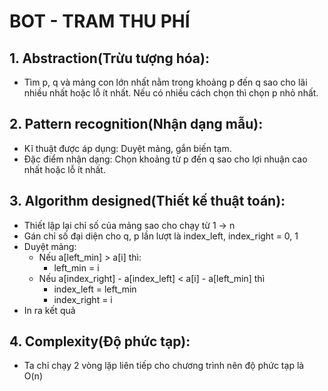 # BOT - TRAM THU PHÍ
## 1. Abstraction(Trừu tượng hóa):
  + Tìm p, q và mảng con lớn nhất nằm trong khoảng p đến q sao cho lãi nhiều nhất hoặc lỗ ít nhất. Nếu có nhiều cách chọn thì chọn p nhỏ nhất.
## 2. Pattern recognition(Nhận dạng mẫu):
  + Kĩ thuật được áp dụng: Duyệt mảng, gắn biến tạm.
  + Đặc điểm nhận dạng: Chọn khoảng từ p đến q sao cho lợi nhuận cao nhất hoặc lỗ ít nhất.
## 3. Algorithm designed(Thiết kế thuật toán):
  + Thiết lập lại chỉ số của mảng sao cho chạy từ 1 -> n
  + Gán chỉ số đại diện cho q, p lần lượt là index_left, index_right = 0, 1
  + Duyệt mảng:
    - Nếu a[left_min] > a[i] thì:
       - left_min = i
    - Nếu a[index_right] - a[index_left] < a[i] - a[left_min] thì
       - index_left = left_min
       - index_right = i
  + In ra kết quả
 
 ## 4. Complexity(Độ phức tạp):
   + Ta chỉ chạy 2 vòng lặp liên tiếp cho chương trình nên độ phức tạp là O(n)
